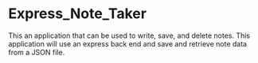 # Express_Note_Taker
This an application that can be used to write, save, and delete notes. This application will use an express back end and save and retrieve note data from a JSON file.

